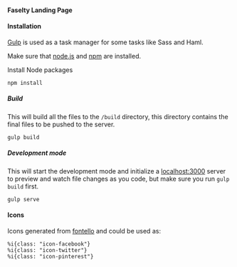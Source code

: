 #### Faselty Landing Page

#### Installation

[Gulp] is used as a task manager for some tasks like Sass and Haml.

Make sure that [node.js] and [npm] are installed.

Install Node packages

```
npm install
```

##### Build

This will build all the files to the `/build` directory, this directory contains the final files to be pushed to the server.

```
gulp build
```

##### Development mode

This will start the development mode and initialize a [localhost:3000] server to preview and watch file changes as you code, but make sure you run `gulp build` first.

```
gulp serve
```

#### Icons
Icons generated from [fontello] and could be used as:

``` haml
%i{class: "icon-facebook"}
%i{class: "icon-twitter"}
%i{class: "icon-pinterest"}
```

[Gulp]:http://gulpjs.com/
[node.js]:https://nodejs.org/
[npm]:https://www.npmjs.com/
[localhost:3000]:http://localhost:3000/
[fontello]: http://fontello.com/

